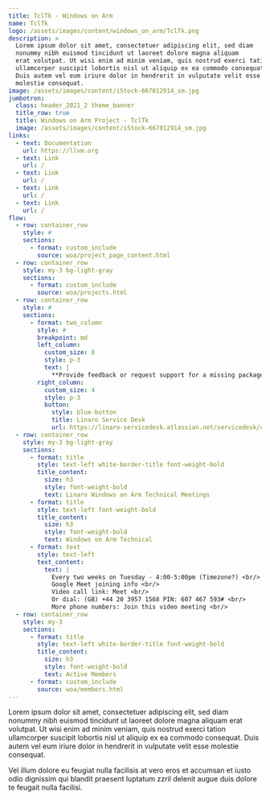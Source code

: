 ```yaml
---
title: TclTk - Windows on Arm
name: TclTk
logo: /assets/images/content/windows_on_arm/TclTk.png
description: >
  Lorem ipsum dolor sit amet, consectetuer adipiscing elit, sed diam
  nonummy nibh euismod tincidunt ut laoreet dolore magna aliquam
  erat volutpat. Ut wisi enim ad minim veniam, quis nostrud exerci tation
  ullamcorper suscipit lobortis nisl ut aliquip ex ea commodo consequat.
  Duis autem vel eum iriure dolor in hendrerit in vulputate velit esse
  molestie consequat.
image: /assets/images/content/iStock-667012914_sm.jpg
jumbotron:
  class: header_2021_2 theme_banner
  title_row: true
  title: Windows on Arm Project - TclTk
  image: /assets/images/content/iStock-667012914_sm.jpg
links:
  - text: Documentation
    url: https://llvm.org
  - text: Link
    url: /
  - text: Link
    url: /
  - text: Link
    url: /
  - text: Link
    url: /
flow:
  - row: container_row
    style: #
    sections:
      - format: custom_include
        source: woa/project_page_content.html
  - row: container_row
    style: my-3 bg-light-gray
    sections:
      - format: custom_include
        source: woa/projects.html
  - row: container_row
    style: #
    sections:
      - format: two_column
        style: #
        breakpoint: md
        left_column:
          custom_size: 8
          style: p-3
          text: |
            **Provide feedback or request support for a missing package**
        right_column:
          custom_size: 4
          style: p-3
          button:
            style: blue-button
            title: Linaro Service Desk
            url: https://linaro-servicedesk.atlassian.net/servicedesk/customer/portal/22/group/85/create/301
  - row: container_row
    style: my-3 bg-light-gray
    sections:
      - format: title
        style: text-left white-border-title font-weight-bold
        title_content:
          size: h3
          style: font-weight-bold
          text: Linaro Windows on Arm Technical Meetings
      - format: title
        style: text-left font-weight-bold
        title_content:
          size: h3
          style: font-weight-bold
          text: Windows on Arm Technical
      - format: text
        style: text-left
        text_content:
          text: |
            Every two weeks on Tuesday - 4:00-5:00pm (Timezone?) <br/>
            Google Meet joining info <br/>
            Video call link: Meet <br/>
            Or dial: (GB) +44 20 3957 1568 PIN: 607 467 593# <br/>
            More phone numbers: Join this video meeting <br/>
  - row: container_row
    style: my-3
    sections:
      - format: title
        style: text-left white-border-title font-weight-bold
        title_content:
          size: h3
          style: font-weight-bold
          text: Active Members
      - format: custom_include
        source: woa/members.html
---
```


Lorem ipsum dolor sit amet, consectetuer adipiscing elit, sed diam
nonummy nibh euismod tincidunt ut laoreet dolore magna aliquam
erat volutpat. Ut wisi enim ad minim veniam, quis nostrud exerci tation
ullamcorper suscipit lobortis nisl ut aliquip ex ea commodo consequat.
Duis autem vel eum iriure dolor in hendrerit in vulputate velit esse
molestie consequat.

Vel illum dolore eu feugiat nulla facilisis at vero eros et accumsan et
iusto odio dignissim qui blandit praesent luptatum zzril delenit augue
duis dolore te feugait nulla facilisi.
